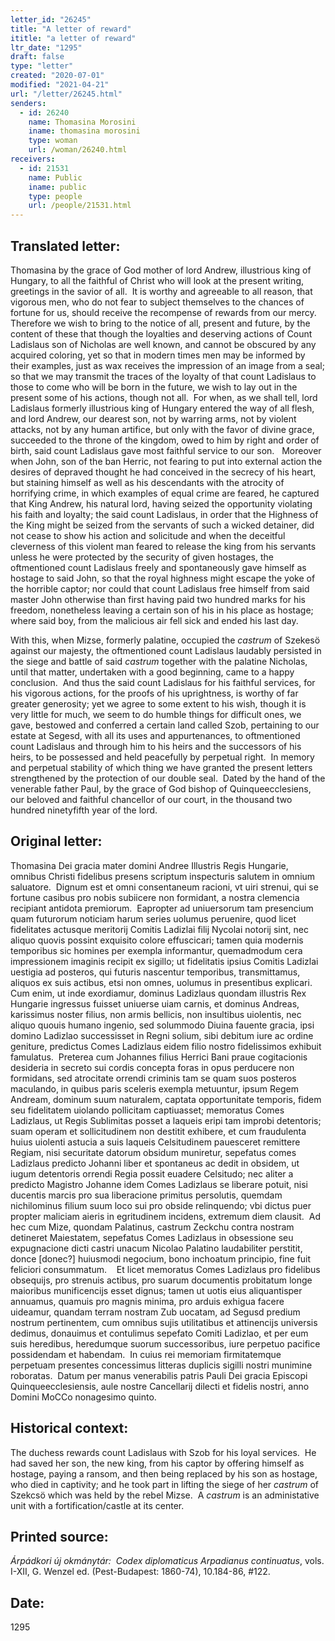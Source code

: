 ```yaml
---
letter_id: "26245"
title: "A letter of reward"
ititle: "a letter of reward"
ltr_date: "1295"
draft: false
type: "letter"
created: "2020-07-01"
modified: "2021-04-21"
url: "/letter/26245.html"
senders:
  - id: 26240
    name: Thomasina Morosini
    iname: thomasina morosini
    type: woman
    url: /woman/26240.html
receivers:
  - id: 21531
    name: Public
    iname: public
    type: people
    url: /people/21531.html
---
```

<h2> Translated letter:</h2><p>Thomasina by the grace of God mother of lord Andrew, illustrious king of Hungary, to all the faithful of Christ who will look at the present writing, greetings in the savior of all.&nbsp; It is worthy and agreeable to all reason, that vigorous men, who do not fear to subject themselves to the chances of fortune for us, should receive the recompense of rewards from our mercy.&nbsp; Therefore we wish to bring to the notice of all, present and future, by the content of these that though the loyalties and deserving actions of Count Ladislaus son of Nicholas are well known, and cannot be obscured by any acquired coloring, yet so that in modern times men may be informed by their examples, just as wax receives the impression of an image from a seal; so that we may transmit the traces of the loyalty of that count Ladislaus to those to come who will be born in the future, we wish to lay out in the present some of his actions, though not all.&nbsp; For when, as we shall tell, lord Ladislaus formerly illustrious king of Hungary entered the way of all flesh, and lord Andrew, our dearest son, not by warring arms, not by violent attacks, not by any human artifice, but only with the favor of divine grace, succeeded to the throne of the kingdom, owed to him by right and order of birth, said count Ladislaus gave most faithful service to our son.&nbsp;&nbsp; Moreover when John, son of the ban Herric, not fearing to put into external action the desires of depraved thought he had conceived in the secrecy of his heart, but staining himself as well as his descendants with the atrocity of horrifying crime, in which examples of equal crime are feared, he captured that King Andrew, his natural lord, having seized the opportunity violating his faith and loyalty; the said count Ladislaus, in order that the Highness of the King might be seized from the servants of such a wicked detainer, did not cease to show his action and solicitude and when the deceitful cleverness of this violent man feared to release the king from his servants unless he were protected by the security of given hostages, the oftmentioned count Ladislaus freely and spontaneously gave himself as hostage to said John, so that the royal highness might escape the yoke of the horrible captor; nor could that count Ladislaus free himself from said master John otherwise than first having paid two hundred marks for his freedom, nonetheless leaving a certain son of his in his place as hostage; where said boy, from the malicious air fell sick and ended his last day.&nbsp;</p><p>With this, when Mizse, formerly palatine, occupied the <em>castrum</em> of Szekesö against our majesty, the oftmentioned count Ladislaus laudably persisted in the siege and battle of said <em>castrum</em> together with the palatine Nicholas, until that matter, undertaken with a good beginning, came to a happy conclusion.&nbsp; And thus the said count Ladislaus for his faithful services, for his vigorous actions, for the proofs of his uprightness, is worthy of far greater generosity; yet we agree to some extent to his wish, though it is very little for much, we seem to do humble things for difficult ones, we gave, bestowed and conferred a certain land called Szob, pertaining to our estate at Segesd, with all its uses and appurtenances, to oftmentioned count Ladislaus and through him to his heirs and the successors of his heirs, to be possessed and held peacefully by perpetual right.&nbsp; In memory and perpetual stability of which thing we have granted the present letters strengthened by the protection of our double seal.&nbsp; Dated by the hand of the venerable father Paul, by the grace of God bishop of Quinqueecclesiens, our beloved and faithful chancellor of our court, in the thousand two hundred ninetyfifth year of the lord.</p><h2 class="mt-4"> Original letter:</h2><p>Thomasina Dei gracia mater domini Andree Illustris Regis Hungarie, omnibus Christi fidelibus presens scriptum inspecturis salutem in omnium saluatore.&nbsp; Dignum est et omni consentaneum racioni, vt uiri strenui, qui se fortune casibus pro nobis subiicere non formidant, a nostra clemencia recipiant antidota premiorum.&nbsp; Eapropter ad uniuersorum tam presencium quam futurorum noticiam harum series uolumus peruenire, quod licet fidelitates actusque meritorij Comitis Ladizlai filij Nycolai notorij sint, nec aliquo quovis possint exquisito colore effuscicari; tamen quia modernis temporibus sic homines per exempla informantur, quemadmodum cera impressionem imaginis recipit ex sigillo; ut fidelitatis ipsius Comitis Ladizlai uestigia ad posteros, qui futuris nascentur temporibus, transmittamus, aliquos ex suis actibus, etsi non omnes, uolumus in presentibus explicari.&nbsp; Cum enim, ut inde exordiamur, dominus Ladizlaus quondam illustris Rex Hungarie ingressus fuisset uniuerse uiam carnis, et dominus Andreas, karissimus noster filius, non armis bellicis, non insultibus uiolentis, nec aliquo quouis humano ingenio, sed solummodo Diuina fauente gracia, ipsi domino Ladizlao successisset in Regni solium, sibi debitum iure ac ordine geniture, predictus Comes Ladizlaus eidem filio nostro fidelissimos exhibuit famulatus.&nbsp; Preterea cum Johannes filius Herrici Bani praue cogitacionis desideria in secreto sui cordis concepta foras in opus perducere non formidans, sed atrocitate orrendi criminis tam se quam suos posteros maculando, in quibus paris sceleris exempla metuuntur, ipsum Regem Andream, dominum suum naturalem, captata opportunitate temporis, fidem seu fidelitatem uiolando pollicitam captiuasset; memoratus Comes Ladizlaus, ut Regis Sublimitas posset a laqueis eripi tam improbi detentoris; suam operam et sollicitudinem non destitit exhibere, et cum fraudulenta huius uiolenti astucia a suis laqueis Celsitudinem pauesceret remittere Regiam, nisi securitate datorum obsidum muniretur, sepefatus comes Ladizlaus predicto Johanni liber et spontaneus ac dedit in obsidem, ut iugum detentoris orrendi Regia possit euadere Celsitudo; nec aliter a predicto Magistro Johanne idem Comes Ladizlaus se liberare potuit, nisi ducentis marcis pro sua liberacione primitus persolutis, quemdam nichilominus filium suum loco sui pro obside relinquendo; vbi dictus puer propter maliciam aieris in egritudinem incidens, extremum diem clausit.&nbsp; Ad hec cum Mize, quondam Palatinus, castrum Zeckchu contra nostram detineret Maiestatem, sepefatus Comes Ladizlaus in obsessione seu expugnacione dicti castri unacum Nicolao Palatino laudabiliter perstitit, donce [donec?] huiusmodi negocium, bono inchoatum principio, fine fuit feliciori consummatum.&nbsp;&nbsp;&nbsp; Et licet memoratus Comes Ladizlaus pro fidelibus obsequijs, pro strenuis actibus, pro suarum documentis probitatum longe maioribus munificencijs esset dignus; tamen ut uotis eius aliquantisper annuamus, quamuis pro magnis minima, pro arduis exhigua facere uideamur, quandam terram nostram Zub uocatam, ad Segusd predium nostrum pertinentem, cum omnibus sujis utilitatibus et attinencijs universis dedimus, donauimus et contulimus sepefato Comiti Ladizlao, et per eum suis heredibus, heredumque suorum successoribus, iure perpetuo pacifice possidendam et habendam.&nbsp; In cuius rei memoriam&nbsp;firmitatemque perpetuam presentes concessimus litteras duplicis sigilli nostri munimine roboratas.&nbsp; Datum per manus venerabilis patris Pauli Dei gracia Episcopi Quinqueecclesiensis, aule nostre Cancellarij dilecti et fidelis nostri, anno Domini MoCCo nonagesimo quinto.</p><h2 class="mt-4"> Historical context:</h2><p>The duchess rewards count Ladislaus with Szob for his loyal services.&nbsp; He had saved her son, the new king, from his captor by offering himself as hostage, paying a ransom, and then being replaced by his son as hostage, who died in captivity; and he took part in lifting the siege of her <em>castrum</em> of Szekcsö which was held by the rebel Mizse.&nbsp; A <em>castrum</em> is an administative unit with a fortification/castle at its center.</p><h2 class="mt-4"> Printed source:</h2><p><i>Árpádkori új okmánytár:&nbsp; Codex diplomaticus Arpadianus continuatus</i>, vols. I-XII, G. Wenzel ed. (Pest-Budapest: 1860-74), 10.184-86, #122.</p><h2 class="mt-4"> Date:</h2>1295